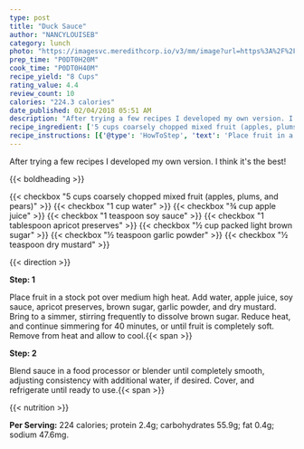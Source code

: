 ```yaml
---
type: post
title: "Duck Sauce"
author: "NANCYLOUISEB"
category: lunch
photo: "https://imagesvc.meredithcorp.io/v3/mm/image?url=https%3A%2F%2Fimages.media-allrecipes.com%2Fuserphotos%2F4815156.jpg"
prep_time: "P0DT0H20M"
cook_time: "P0DT0H40M"
recipe_yield: "8 Cups"
rating_value: 4.4
review_count: 10
calories: "224.3 calories"
date_published: 02/04/2018 05:51 AM
description: "After trying a few recipes I developed my own version. I think it's the best!"
recipe_ingredient: ['5 cups coarsely chopped mixed fruit (apples, plums, and pears)', '1 cup water', '¾ cup apple juice', '1 teaspoon soy sauce', '1 tablespoon apricot preserves', '½ cup packed light brown sugar', '½ teaspoon garlic powder', '½ teaspoon dry mustard']
recipe_instructions: [{'@type': 'HowToStep', 'text': 'Place fruit in a stock pot over medium high heat. Add water, apple juice, soy sauce, apricot preserves, brown sugar, garlic powder, and dry mustard. Bring to a simmer, stirring frequently to dissolve brown sugar. Reduce heat, and continue simmering for 40 minutes, or until fruit is completely soft. Remove from heat and allow to cool.\n'}, {'@type': 'HowToStep', 'text': 'Blend sauce in a food processor or blender until completely smooth, adjusting consistency with additional water, if desired. Cover, and refrigerate until ready to use.\n'}]
---
```


After trying a few recipes I developed my own version. I think it's the best! 

{{< boldheading >}}

{{< checkbox "5 cups coarsely chopped mixed fruit (apples, plums, and pears)" >}}
{{< checkbox "1 cup water" >}}
{{< checkbox "¾ cup apple juice" >}}
{{< checkbox "1 teaspoon soy sauce" >}}
{{< checkbox "1 tablespoon apricot preserves" >}}
{{< checkbox "½ cup packed light brown sugar" >}}
{{< checkbox "½ teaspoon garlic powder" >}}
{{< checkbox "½ teaspoon dry mustard" >}}


{{< direction >}}

**Step: 1**

Place fruit in a stock pot over medium high heat. Add water, apple juice, soy sauce, apricot preserves, brown sugar, garlic powder, and dry mustard. Bring to a simmer, stirring frequently to dissolve brown sugar. Reduce heat, and continue simmering for 40 minutes, or until fruit is completely soft. Remove from heat and allow to cool.{{< span >}}

**Step: 2**

Blend sauce in a food processor or blender until completely smooth, adjusting consistency with additional water, if desired. Cover, and refrigerate until ready to use.{{< span >}}

{{< nutrition >}}

**Per Serving:** 224 calories; protein 2.4g; carbohydrates 55.9g; fat 0.4g; sodium 47.6mg.